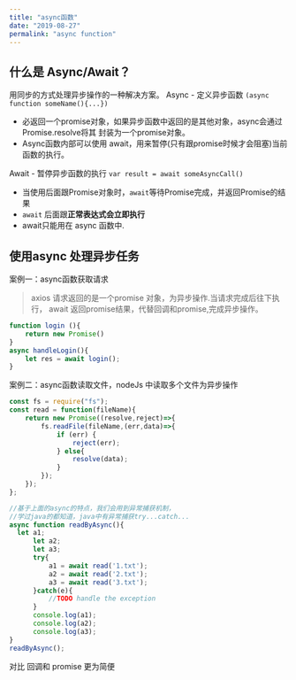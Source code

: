 ```yaml
---
title: "async函数"
date: "2019-08-27"
permalink: "async function"
---
```

## 什么是 Async/Await？
用同步的方式处理异步操作的一种解决方案。
Async - 定义异步函数 `(async function someName(){...})`

- 必返回一个promise对象，如果异步函数中返回的是其他对象，async会通过Promise.resolve将其
封装为一个promise对象。
- Async函数内部可以使用 await，用来暂停(只有跟promise时候才会阻塞)当前函数的执行。


Await - 暂停异步函数的执行 `var result = await someAsyncCall() `

- 当使用后面跟Promise对象时，`await`等待Promise完成，并返回Promise的结果
- `await` 后面跟**正常表达式会立即执行**
- await只能用在 async 函数中.


## 使用async 处理异步任务
案例一：async函数获取请求
>axios 请求返回的是一个promise 对象，为异步操作.当请求完成后往下执行，
>await 返回promise结果，代替回调和promise,完成异步操作。

```js
function login (){ 
	return new Promise()
}
async handleLogin(){
    let res = await login();
}
```

案例二：async函数读取文件，nodeJs 中读取多个文件为异步操作
```js
const fs = require("fs");
const read = function(fileName){
    return new Promise((resolve,reject)=>{
        fs.readFile(fileName,(err,data)=>{
            if (err) {
                reject(err);
            } else{
                resolve(data);
            }
        });
    });
};

//基于上面的async的特点，我们会用到异常捕获机制，
//学过java的都知道，java中有异常捕获try...catch...
async function readByAsync(){
  let a1;
      let a2;
      let a3;
      try{
          a1 = await read('1.txt');
          a2 = await read('2.txt');
          a3 = await read('3.txt');
      }catch(e){
          //TODO handle the exception
      }
      console.log(a1);
      console.log(a2);
      console.log(a3);
}
readByAsync();
```
对比 回调和 promise 更为简便
